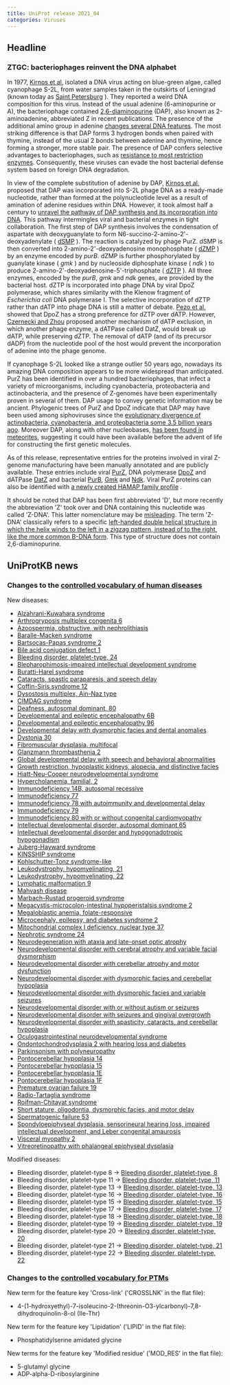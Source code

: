 ```yaml
---
title: UniProt release 2021_04
categories: Viruses
---
```


## Headline

### ZTGC: bacteriophages reinvent the DNA alphabet

In 1977, [Kirnos et al.](https://pubmed.ncbi.nlm.nih.gov/413053) isolated a DNA virus acting on blue-green algae, called cyanophage S-2L, from water samples taken in the outskirts of Leningrad (known today as [Saint Petersburg](https://en.wikipedia.org/wiki/Saint%5FPetersburg) ). They reported a weird DNA composition for this virus. Instead of the usual adenine (6-aminopurine or A), the bacteriophage contained [2,6-diaminopurine](https://www.ebi.ac.uk/chebi/searchId.do?chebiId=CHEBI:40235) (DAP), also known as 2-aminoadenine, abbreviated Z in recent publications. The presence of the additional amino group in adenine [changes several DNA features](https://pubmed.ncbi.nlm.nih.gov/30795872/). The most striking difference is that DAP forms 3 hydrogen bonds when paired with thymine, instead of the usual 2 bonds between adenine and thymine, hence forming a stronger, more stable pair. The presence of DAP confers selective advantages to bacteriophages, such as [resistance to most restriction enzymes](https://pubmed.ncbi.nlm.nih.gov/2820801,2829119,33926954/). Consequently, these viruses can evade the host bacterial defense system based on foreign DNA degradation.

In view of the complete substitution of adenine by DAP, [Kirnos et al.](https://pubmed.ncbi.nlm.nih.gov/413053) proposed that DAP was incorporated into S-2L phage DNA as a ready-made nucleotide, rather than formed at the polynucleotide level as a result of amination of adenine residues within DNA. However, it took almost half a century to [unravel the pathway of DAP synthesis and its incorporation into DNA](https://www.ncbi.nlm.nih.gov/pubmed/33926954,33926955,33926956,33893297). This pathway intermingles viral and bacterial enzymes in tight collaboration. The first step of DAP synthesis involves the condensation of aspartate with deoxyguanylate to form N6-succino-2-amino-2'-deoxyadenylate ( [dSMP](https://www.ebi.ac.uk/chebi/searchId.do?chebiId=CHEBI:172924) ). The reaction is catalyzed by phage PurZ. dSMP is then converted into 2-amino-2'-deoxyadenosine monophosphate ( [dZMP](https://www.ebi.ac.uk/chebi/searchId.do?chebiId=CHEBI:172927) ) by an enzyme encoded by *purB*. dZMP is further phosphorylated by guanylate kinase ( *gmk* ) and by nucleoside diphosphate kinase ( *ndk* ) to produce 2-amino-2'-deoxyadenosine-5'-triphosphate ( [dZTP](https://www.ebi.ac.uk/chebi/searchId.do?chebiId=CHEBI:172931) ). All three enzymes, encoded by the *purB*, *gmk* and *ndk* genes, are provided by the bacterial host. dZTP is incorporated into phage DNA by viral DpoZ polymerase, which shares similarity with the Klenow fragment of *Escherichia coli* DNA polymerase I. The selective incorporation of dZTP rather than dATP into phage DNA is still a matter of debate. [Pezo et al.](https://pubmed.ncbi.nlm.nih.gov/33926956/) showed that DpoZ has a strong preference for dZTP over dATP. However, [Czernecki and Zhou](https://pubmed.ncbi.nlm.nih.gov/33893297,33926954) proposed another mechanism of dATP exclusion, in which another phage enzyme, a dATPase called DatZ, would break up dATP, while preserving dZTP. The removal of dATP (and of its precursor dADP) from the nucleotide pool of the host would prevent the incorporation of adenine into the phage genome.

If cyanophage S-2L looked like a strange outlier 50 years ago, nowadays its amazing DNA composition appears to be more widespread than anticipated. PurZ has been identified in over a hundred bacteriophages, that infect a variety of microorganisms, including cyanobacteria, proteobacteria and actinobacteria, and the presence of Z-genomes have been experimentally proven in several of them. DAP usage to convey genetic information may be ancient. Phylogenic trees of PurZ and DpoZ indicate that DAP may have been used among siphoviruses since the [evolutionary divergence of actinobacteria, cyanobacteria, and proteobacteria some 3.5 billion years ago](https://pubmed.ncbi.nlm.nih.gov/33926956/). Moreover DAP, along with other nucleobases, [has been found in meteorites](https://pubmed.ncbi.nlm.nih.gov/21836052/), suggesting it could have been available before the advent of life for constructing the first genetic molecules.

As of this release, representative entries for the proteins involved in viral Z-genome manufacturing have been manually annotated and are publicly available. These entries include viral [PurZ](http://www.uniprot.org/uniprot/?query=accession:G3FFN6+or+accession:A0A7U3TBV6+or+accession:A0A2L0V130+or+accession:A0A2H5BHJ6), DNA polymerase [DpoZ](http://www.uniprot.org/uniprot/?query=accession:A0A2H5BHJ5+or+accession:A0A2L0V166+or+accession:G3FFN8) and dATPase [DatZ](http://www.uniprot.org/uniprot/?query=accession:A0A7U3TCA2+or+accession:A0A2H5BHG9+or+accession:A0A2L0V156+or+accession:G3FFN4) and bacterial [PurB](http://www.uniprot.org/uniprot/?query=accession:A0A0H3AL67+or+accession:P0AB89), [Gmk](http://www.uniprot.org/uniprot/?query=accession:Q3AWM1+or+accession:Q7U570+or+accession:Q9KNM4+or+accession:Q5N570+or+accession:Q0I868+or+accession:Q3ALX6+or+accession:Q2JQ59+or+accession:Q8KPQ7+or+accession:Q57I92+or+accession:Q2JQB9) and [Ndk](http://www.uniprot.org/uniprot/?query=accession:Q57LI3+or+accession:A5F3F7+or+accession:Q3AGP0+or+accession:B2I3E1+or+accession:B0V4U1+or+accession:B1XIE7+or+accession:Q5N1M1+or+accession:B7H073+or+accession:Q9KTX4+or+accession:C0PYM7+or+accession:Q7U3S1+or+accession:B0VKS3+or+accession:Q3AVV5+or+accession:Q2JVI1+or+accession:B7I5G3+or+accession:C3LT09+or+accession:P50590+or+accession:Q0I6J3+or+accession:A5GPE9+or+accession:A3M207+or+accession:Q2JPL4). Viral PurZ proteins can also be identified with [a newly created HAMAP family profile](https://hamap.expasy.org/signature/MF%5F04166) .

It should be noted that DAP has been first abbreviated 'D', but more recently the abbreviation 'Z' took over and DNA containing this nucleotide was called 'Z-DNA'. This latter nomenclature may be [misleading](https://pubmed.ncbi.nlm.nih.gov/34131341/). The term 'Z-DNA' classically refers to a specific [left-handed double helical structure in which the helix winds to the left in a zigzag pattern, instead of to the right, like the more common B-DNA form](https://en.wikipedia.org/wiki/Z-DNA). This type of structure does not contain 2,6-diaminopurine.

## UniProtKB news

### Changes to the [controlled vocabulary of human diseases](https://ftp.uniprot.org/pub/databases/uniprot/current_release/knowledgebase/complete/docs/humdisease)

New diseases:

-   [Alzahrani-Kuwahara syndrome](http://www.uniprot.org/diseases/DI-06078)
-   [Arthrogryposis multiplex congenita 6](http://www.uniprot.org/diseases/DI-06114)
-   [Azoospermia, obstructive, with nephrolithiasis](http://www.uniprot.org/diseases/DI-06054)
-   [Baralle-Macken syndrome](http://www.uniprot.org/diseases/DI-06071)
-   [Bartsocas-Papas syndrome 2](http://www.uniprot.org/diseases/DI-06116)
-   [Bile acid conjugation defect 1](http://www.uniprot.org/diseases/DI-06059)
-   [Bleeding disorder, platelet-type, 24](http://www.uniprot.org/diseases/DI-06077)
-   [Blepharophimosis-impaired intellectual development syndrome](http://www.uniprot.org/diseases/DI-06094)
-   [Buratti-Harel syndrome](http://www.uniprot.org/diseases/DI-06101)
-   [Cataracts, spastic paraparesis, and speech delay](http://www.uniprot.org/diseases/DI-06115)
-   [Coffin-Siris syndrome 12](http://www.uniprot.org/diseases/DI-06109)
-   [Dysostosis multiplex, Ain-Naz type](http://www.uniprot.org/diseases/DI-06118)
-   [CIMDAG syndrome](http://www.uniprot.org/diseases/DI-06081)
-   [Deafness, autosomal dominant, 80](http://www.uniprot.org/diseases/DI-06082)
-   [Developmental and epileptic encephalopathy 6B](http://www.uniprot.org/diseases/DI-06102)
-   [Developmental and epileptic encephalopathy 96](http://www.uniprot.org/diseases/DI-06117)
-   [Developmental delay with dysmorphic facies and dental anomalies](http://www.uniprot.org/diseases/DI-06057)
-   [Dystonia 30](http://www.uniprot.org/diseases/DI-06091)
-   [Fibromuscular dysplasia, multifocal](http://www.uniprot.org/diseases/DI-06112)
-   [Glanzmann thrombasthenia 2](http://www.uniprot.org/diseases/DI-06076)
-   [Global developmental delay with speech and behavioral abnormalities](http://www.uniprot.org/diseases/DI-06063)
-   [Growth restriction, hypoplastic kidneys, alopecia, and distinctive facies](http://www.uniprot.org/diseases/DI-06106)
-   [Hiatt-Neu-Cooper neurodevelopmental syndrome](http://www.uniprot.org/diseases/DI-06098)
-   [Hypercholanemia, familial, 2](http://www.uniprot.org/diseases/DI-06067)
-   [Immunodeficiency 14B, autosomal recessive](http://www.uniprot.org/diseases/DI-06085)
-   [Immunodeficiency 77](http://www.uniprot.org/diseases/DI-06056)
-   [Immunodeficiency 78 with autoimmunity and developmental delay](http://www.uniprot.org/diseases/DI-06055)
-   [Immunodeficiency 79](http://www.uniprot.org/diseases/DI-06061)
-   [Immunodeficiency 80 with or without congenital cardiomyopathy](http://www.uniprot.org/diseases/DI-06100)
-   [Intellectual developmental disorder, autosomal dominant 65](http://www.uniprot.org/diseases/DI-06105)
-   [Intellectual developmental disorder and hypogonadotropic hypogonadism](http://www.uniprot.org/diseases/DI-06110)
-   [Juberg-Hayward syndrome](http://www.uniprot.org/diseases/DI-06066)
-   [KINSSHIP syndrome](http://www.uniprot.org/diseases/DI-06095)
-   [Kohlschutter-Tonz syndrome-like](http://www.uniprot.org/diseases/DI-06058)
-   [Leukodystrophy, hypomyelinating, 21](http://www.uniprot.org/diseases/DI-06097)
-   [Leukodystrophy, hypomyelinating, 22](http://www.uniprot.org/diseases/DI-06111)
-   [Lymphatic malformation 9](http://www.uniprot.org/diseases/DI-06104)
-   [Mahvash disease](http://www.uniprot.org/diseases/DI-06086)
-   [Marbach-Rustad progeroid syndrome](http://www.uniprot.org/diseases/DI-06107)
-   [Megacystis-microcolon-intestinal hypoperistalsis syndrome 2](http://www.uniprot.org/diseases/DI-06120)
-   [Megaloblastic anemia, folate-responsive](http://www.uniprot.org/diseases/DI-06089)
-   [Microcephaly, epilepsy, and diabetes syndrome 2](http://www.uniprot.org/diseases/DI-06083)
-   [Mitochondrial complex I deficiency, nuclear type 37](http://www.uniprot.org/diseases/DI-06080)
-   [Nephrotic syndrome 24](http://www.uniprot.org/diseases/DI-06075)
-   [Neurodegeneration with ataxia and late-onset optic atrophy](http://www.uniprot.org/diseases/DI-06073)
-   [Neurodevelopmental disorder with cerebral atrophy and variable facial dysmorphism](http://www.uniprot.org/diseases/DI-06068)
-   [Neurodevelopmental disorder with cerebellar atrophy and motor dysfunction](http://www.uniprot.org/diseases/DI-06113)
-   [Neurodevelopmental disorder with dysmorphic facies and cerebellar hypoplasia](http://www.uniprot.org/diseases/DI-06096)
-   [Neurodevelopmental disorder with dysmorphic facies and variable seizures](http://www.uniprot.org/diseases/DI-06069)
-   [Neurodevelopmental disorder with or without autism or seizures](http://www.uniprot.org/diseases/DI-06062)
-   [Neurodevelopmental disorder with seizures and gingival overgrowth](http://www.uniprot.org/diseases/DI-06108)
-   [Neurodevelopmental disorder with spasticity, cataracts, and cerebellar hypoplasia](http://www.uniprot.org/diseases/DI-06070)
-   [Oculogastrointestinal neurodevelopmental syndrome](http://www.uniprot.org/diseases/DI-06103)
-   [Ondontochondrodysplasia 2 with hearing loss and diabetes](http://www.uniprot.org/diseases/DI-06079)
-   [Parkinsonism with polyneuropathy](http://www.uniprot.org/diseases/DI-06084)
-   [Pontocerebellar hypoplasia 14](http://www.uniprot.org/diseases/DI-06087)
-   [Pontocerebellar hypoplasia 15](http://www.uniprot.org/diseases/DI-06088)
-   [Pontocerebellar hypoplasia 1E](http://www.uniprot.org/diseases/DI-06092)
-   [Pontocerebellar hypoplasia 1F](http://www.uniprot.org/diseases/DI-06093)
-   [Premature ovarian failure 19](http://www.uniprot.org/diseases/DI-06064)
-   [Radio-Tartaglia syndrome](http://www.uniprot.org/diseases/DI-06099)
-   [Roifman-Chitayat syndrome](http://www.uniprot.org/diseases/DI-06090)
-   [Short stature, oligodontia, dysmorphic facies, and motor delay](http://www.uniprot.org/diseases/DI-06060)
-   [Spermatogenic failure 53](http://www.uniprot.org/diseases/DI-06072)
-   [Spondyloepiphyseal dysplasia, sensorineural hearing loss, impaired intellectual development, and Leber congenital amaurosis](http://www.uniprot.org/diseases/DI-06074)
-   [Visceral myopathy 2](http://www.uniprot.org/diseases/DI-06119)
-   [Vitreoretinopathy with phalangeal epiphyseal dysplasia](http://www.uniprot.org/diseases/DI-06065)

Modified diseases:

-   Bleeding disorder, platelet-type 8 -&gt; [Bleeding disorder, platelet-type, 8](http://www.uniprot.org/diseases/DI-02867)
-   Bleeding disorder, platelet-type 11 -&gt; [Bleeding disorder, platelet-type, 11](http://www.uniprot.org/diseases/DI-03257)
-   Bleeding disorder, platelet-type 13 -&gt; [Bleeding disorder, platelet-type, 13](http://www.uniprot.org/diseases/DI-03258)
-   Bleeding disorder, platelet-type 16 -&gt; [Bleeding disorder, platelet-type, 16](http://www.uniprot.org/diseases/DI-03752)
-   Bleeding disorder, platelet-type 15 -&gt; [Bleeding disorder, platelet-type, 15](http://www.uniprot.org/diseases/DI-03753)
-   Bleeding disorder, platelet-type 17 -&gt; [Bleeding disorder, platelet-type, 17](http://www.uniprot.org/diseases/DI-04008)
-   Bleeding disorder, platelet-type 18 -&gt; [Bleeding disorder, platelet-type, 18](http://www.uniprot.org/diseases/DI-04150)
-   Bleeding disorder, platelet-type 19 -&gt; [Bleeding disorder, platelet-type, 19](http://www.uniprot.org/diseases/DI-04294)
-   Bleeding disorder, platelet-type 20 -&gt; [Bleeding disorder, platelet-type, 20](http://www.uniprot.org/diseases/DI-04706)
-   Bleeding disorder, platelet-type 21 -&gt; [Bleeding disorder, platelet-type, 21](http://www.uniprot.org/diseases/DI-04984)
-   Bleeding disorder, platelet-type 22 -&gt; [Bleeding disorder, platelet-type, 22](http://www.uniprot.org/diseases/DI-05589)

### Changes to the [controlled vocabulary for PTMs](https://ftp.uniprot.org/pub/databases/uniprot/current_release/knowledgebase/complete/docs/ptmlist)

New term for the feature key 'Cross-link' ('CROSSLNK' in the flat file):

-   4-(1-hydroxyethyl)-7-isoleucino-2-(threonin-O3-ylcarbonyl)-7,8-dihydroquinolin-8-ol (Ile-Thr)

New term for the feature key 'Lipidation' ('LIPID' in the flat file):

-   Phosphatidylserine amidated glycine

New terms for the feature key 'Modified residue' ('MOD\_RES' in the flat file):

-   5-glutamyl glycine
-   ADP-alpha-D-ribosylarginine
